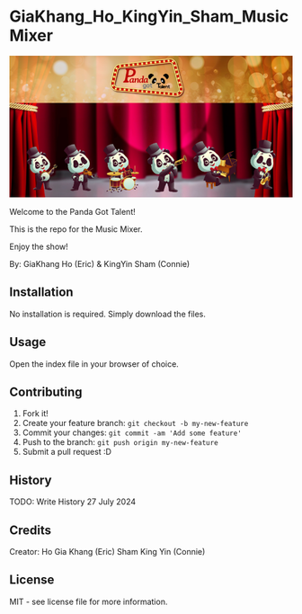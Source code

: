 # GiaKhang_Ho_KingYin_Sham_MusicMixer

![Panda got Talent](images/panda-got-talent-800.png)

Welcome to the Panda Got Talent!

This is the repo for the Music Mixer.

Enjoy the show!

By: GiaKhang Ho (Eric) & KingYin Sham (Connie)

## Installation

No installation is required. Simply download the files.

## Usage

Open the index file in your browser of choice.

## Contributing

1. Fork it!
2. Create your feature branch: `git checkout -b my-new-feature`
3. Commit your changes: `git commit -am 'Add some feature'`
4. Push to the branch: `git push origin my-new-feature`
5. Submit a pull request :D

## History
TODO: Write History
27 July 2024

## Credits

Creator:
Ho Gia Khang (Eric)
Sham King Yin (Connie)

## License
MIT - see license file for more information.
